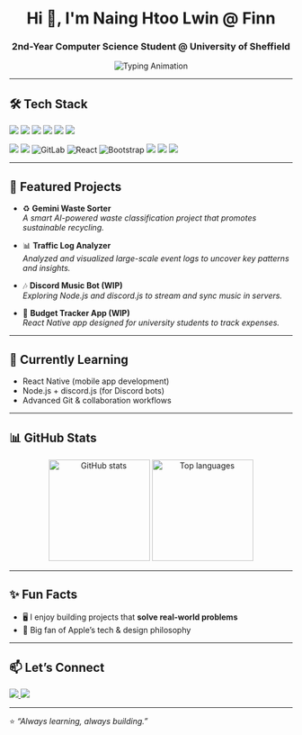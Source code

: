 <!-- Banner / Typing Animation -->
<h1 align="center">Hi 👋, I'm Naing Htoo Lwin @ Finn</h1>
<h3 align="center">2nd-Year Computer Science Student @ University of Sheffield</h3>

<p align="center">
  <img src="https://readme-typing-svg.demolab.com?font=Fira+Code&size=20&duration=3000&pause=1000&color=6A5ACD&center=true&vCenter=true&width=435&lines=Software+Developer+in+the+making;Mobile+App+Dev+Learner;Discord+Bot+Builder;Always+Learning%2C+Always+Building" alt="Typing Animation" />
</p>

---

## 🛠️ Tech Stack
<p>
  <!-- Languages -->
  <img src="https://img.shields.io/badge/Java-%23ED8B00.svg?style=for-the-badge&logo=openjdk&logoColor=white" />
  <img src="https://img.shields.io/badge/Ruby-CC342D?style=for-the-badge&logo=ruby&logoColor=white" />
  <img src="https://img.shields.io/badge/JavaScript-F7DF1E?style=for-the-badge&logo=javascript&logoColor=black" />
  <img src="https://img.shields.io/badge/Python-3776AB?style=for-the-badge&logo=python&logoColor=white" />
  <img src="https://img.shields.io/badge/HTML5-E34F26?style=for-the-badge&logo=html5&logoColor=white" />
  <img src="https://img.shields.io/badge/CSS3-1572B6?style=for-the-badge&logo=css3&logoColor=white" />
</p>

<p>
  <!-- Tools -->
  <img src="https://img.shields.io/badge/Git-F05032?style=for-the-badge&logo=git&logoColor=white" />
  <img src="https://img.shields.io/badge/GitHub-181717?style=for-the-badge&logo=github&logoColor=white" />
  <img src="https://img.shields.io/badge/GitLab-FCA121?style=for-the-badge&logo=gitlab&logoColor=white" alt="GitLab" />
  <img src="https://img.shields.io/badge/React-61DAFB?style=for-the-badge&logo=react&logoColor=black" alt="React" />
  <img src="https://img.shields.io/badge/Bootstrap-563D7C?style=for-the-badge&logo=bootstrap&logoColor=white" alt="Bootstrap" />
  <img src="https://img.shields.io/badge/React%20Native-61DAFB?style=for-the-badge&logo=react&logoColor=black" />
  <img src="https://img.shields.io/badge/SQLite-07405E?style=for-the-badge&logo=sqlite&logoColor=white" />
  <img src="https://img.shields.io/badge/Arduino-00979D?style=for-the-badge&logo=arduino&logoColor=white" />
</p>

---

## 📂 Featured Projects
- ♻️ **Gemini Waste Sorter**  
  *A smart AI-powered waste classification project that promotes sustainable recycling.*

- 📊 **Traffic Log Analyzer**  
  *Analyzed and visualized large-scale event logs to uncover key patterns and insights.*
  
- 🎶 **Discord Music Bot (WIP)**  
  *Exploring Node.js and discord.js to stream and sync music in servers.*  

- 📱 **Budget Tracker App (WIP)**  
  *React Native app designed for university students to track expenses.*  

---

## 🌱 Currently Learning
- React Native (mobile app development)  
- Node.js + discord.js (for Discord bots)  
- Advanced Git & collaboration workflows  

---

## 📊 GitHub Stats
<p align="center">
  <img src="https://github-readme-stats.vercel.app/api?username=finnxiii&show_icons=true&theme=tokyonight&cache_seconds=0" alt="GitHub stats" height="180"/>
  <img src="https://github-readme-stats.vercel.app/api/top-langs/?username=finnxiii&layout=compact&theme=tokyonight&cache_seconds=0" alt="Top languages" height="180"/>
</p>

---

## ✨ Fun Facts
- 🖥️ I enjoy building projects that **solve real-world problems**  
- 🍎 Big fan of Apple’s tech & design philosophy   

---

## 📫 Let’s Connect
<p>
  <a href="https://linkedin.com/in/finnxiii" target="_blank">
    <img src="https://img.shields.io/badge/LinkedIn-0077B5.svg?style=for-the-badge&logo=linkedin&logoColor=white" />
  </a>
  <a href="https://github.com/finnxiii" target="_blank">
    <img src="https://img.shields.io/badge/GitHub-181717.svg?style=for-the-badge&logo=github&logoColor=white" />
  </a>
</p>

---

⭐️ *“Always learning, always building.”*  
